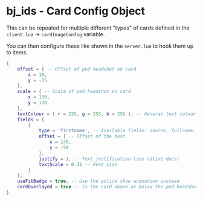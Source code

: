 # bj_ids - Card Config Object

This can be repeated for multiple different "types" of cards defined in the `client.lua` -> `cardImageConfig` variable.

You can then configure these like shown in the `server.lua` to hook them up to items.

```lua
{
    offset = { -- Offset of ped headshot on card
        x = 10,
        y = -75
    },
    scale = { -- Scale of ped headshot on card
        x = 130,
        y = 170
    },
    textColour = { r = 255, g = 255, b = 255 }, -- General text colour 
    fields = {
        {
            type = 'firstname', -- Available fields: source, fullname, lastname, dob, citizenid, gender, nationality, callsign
            offset = { -- Offset of the text
                x = 145,
                y = -50
            },
            justify = 1, -- Text justification (see native docs)
            textScale = 0.32 -- Font size
        }
    },
    useFibBadge = true, -- Use the police show animation instead
    cardOverlayed = true -- Is the card above or below the ped headshot
}
```